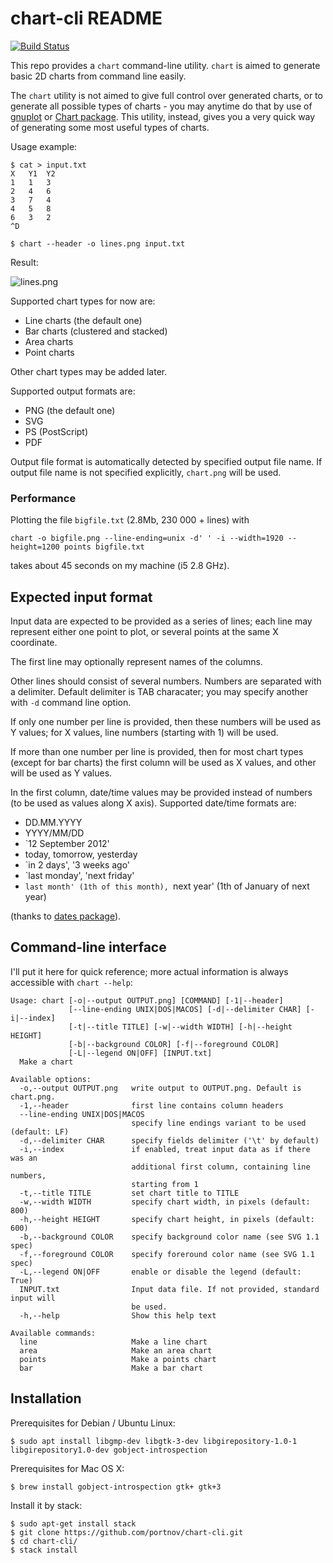 chart-cli README
================

[![Build Status](https://travis-ci.org/portnov/chart-cli.svg?branch=master)](https://travis-ci.org/portnov/chart-cli)

This repo provides a `chart` command-line utility. `chart` is aimed to generate
basic 2D charts from command line easily.

The `chart` utility is not aimed to give full control over generated charts, or
to generate all possible types of charts - you may anytime do that by use of
[gnuplot][1] or [Chart package][2]. This utility, instead, gives you a very
quick way of generating some most useful types of charts.

Usage example:

```
$ cat > input.txt
X	Y1	Y2
1	1	3
2	4	6
3	7	4
4	5	8
6	3	2
^D

$ chart --header -o lines.png input.txt
```

Result:

![lines.png](https://user-images.githubusercontent.com/284644/63638172-1f134600-c69e-11e9-98ce-4c274ca423f3.png)

Supported chart types for now are:

* Line charts (the default one)
* Bar charts (clustered and stacked)
* Area charts
* Point charts

Other chart types may be added later.

Supported output formats are:
  
* PNG (the default one)
* SVG
* PS (PostScript)
* PDF

Output file format is automatically detected by specified output file name. If
output file name is not specified explicitly, `chart.png` will be used.

### Performance

Plotting the file `bigfile.txt` (2.8Mb, 230 000 + lines) with

```
chart -o bigfile.png --line-ending=unix -d' ' -i --width=1920 --height=1200 points bigfile.txt 
```

takes about 45 seconds on my machine (i5 2.8 GHz).

Expected input format
---------------------

Input data are expected to be provided as a series of lines; each line may
represent either one point to plot, or several points at the same X coordinate.

The first line may optionally represent names of the columns.

Other lines should consist of several numbers. Numbers are separated with a
delimiter. Default delimiter is TAB characater; you may specify another with
`-d` command line option.

If only one number per line is provided, then these numbers will be used as Y
values; for X values, line numbers (starting with 1) will be used.

If more than one number per line is provided, then for most chart types (except
for bar charts) the first column will be used as X values, and other will be
used as Y values.

In the first column, date/time values may be provided instead of numbers (to be
used as values along X axis). Supported date/time formats are:

* DD.MM.YYYY
* YYYY/MM/DD
* `12 September 2012'
* today, tomorrow, yesterday
* `in 2 days', '3 weeks ago'
* `last monday', 'next friday'
* `last month' (1th of this month), `next year' (1th of January of next year)

(thanks to [dates package][3]).

Command-line interface
----------------------

I'll put it here for quick reference; more actual information is always
accessible with `chart --help`:

```
Usage: chart [-o|--output OUTPUT.png] [COMMAND] [-1|--header]
             [--line-ending UNIX|DOS|MACOS] [-d|--delimiter CHAR] [-i|--index]
             [-t|--title TITLE] [-w|--width WIDTH] [-h|--height HEIGHT]
             [-b|--background COLOR] [-f|--foreground COLOR]
             [-L|--legend ON|OFF] [INPUT.txt]
  Make a chart

Available options:
  -o,--output OUTPUT.png   write output to OUTPUT.png. Default is chart.png.
  -1,--header              first line contains column headers
  --line-ending UNIX|DOS|MACOS
                           specify line endings variant to be used (default: LF)
  -d,--delimiter CHAR      specify fields delimiter ('\t' by default)
  -i,--index               if enabled, treat input data as if there was an
                           additional first column, containing line numbers,
                           starting from 1
  -t,--title TITLE         set chart title to TITLE
  -w,--width WIDTH         specify chart width, in pixels (default: 800)
  -h,--height HEIGHT       specify chart height, in pixels (default: 600)
  -b,--background COLOR    specify background color name (see SVG 1.1 spec)
  -f,--foreground COLOR    specify foreround color name (see SVG 1.1 spec)
  -L,--legend ON|OFF       enable or disable the legend (default: True)
  INPUT.txt                Input data file. If not provided, standard input will
                           be used.
  -h,--help                Show this help text

Available commands:
  line                     Make a line chart
  area                     Make an area chart
  points                   Make a points chart
  bar                      Make a bar chart
```

Installation
------------

Prerequisites for Debian / Ubuntu Linux:

```
$ sudo apt install libgmp-dev libgtk-3-dev libgirepository-1.0-1 libgirepository1.0-dev gobject-introspection
```

Prerequisites for Mac OS X:

```
$ brew install gobject-introspection gtk+ gtk+3
```

Install it by stack:

```
$ sudo apt-get install stack
$ git clone https://github.com/portnov/chart-cli.git
$ cd chart-cli/
$ stack install
```

[1]: http://www.gnuplot.info/
[2]: http://hackage.haskell.org/package/Chart
[3]: http://hackage.haskell.org/package/dates

